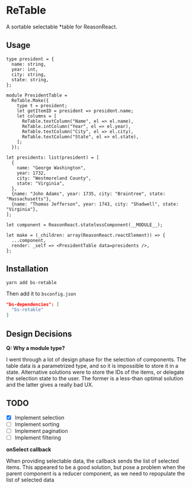 # ReTable

A sortable selectable *table for ReasonReact.

## Usage

```reason
type president = {
  name: string,
  year: int,
  city: string,
  state: string,
};

module PresidentTable =
  ReTable.Make({
    type t = president;
    let getItemID = president => president.name;
    let columns = [
      ReTable.textColumn("Name", el => el.name),
      ReTable.intColumn("Year", el => el.year),
      ReTable.textColumn("City", el => el.city),
      ReTable.textColumn("State", el => el.state),
    ];
  });

let presidents: list(president) = [
  {
    name: "George Washington",
    year: 1732,
    city: "Westmoreland County",
    state: "Virginia",
  },
  {name: "John Adams", year: 1735, city: "Braintree", state: "Massachusetts"},
  {name: "Thomas Jefferson", year: 1743, city: "Shadwell", state: "Virginia"},
];

let component = ReasonReact.statelessComponent(__MODULE__);

let make = (_children: array(ReasonReact.reactElement)) => {
  ...component,
  render: _self => <PresidentTable data=presidents />,
};
```

## Installation

```shell
yarn add bs-retable
```

Then add it to `bsconfig.json`

```json
"bs-dependencies": [
  "bs-retable"
]
```

## Design Decisions

**Q: Why a module type?**

I went through a lot of design phase for the selection of components. The table data is a parametrized type, and so it is impossible to store it in a state. Alternative solutions were to store the IDs of the items, or delegate the selection state to the user. The former is a less-than optimal solution and the latter gives a really bad UX.

## TODO

- [X] Implement selection
- [ ] Implement sorting
- [ ] Implement pagination
- [ ] Implement filtering

**onSelect callback**

When providing selectable data, the callback sends the list of selected items. This appeared to be a good solution, but pose a problem when the parent component is a reducer component, as we need to repopulate the list of selected data